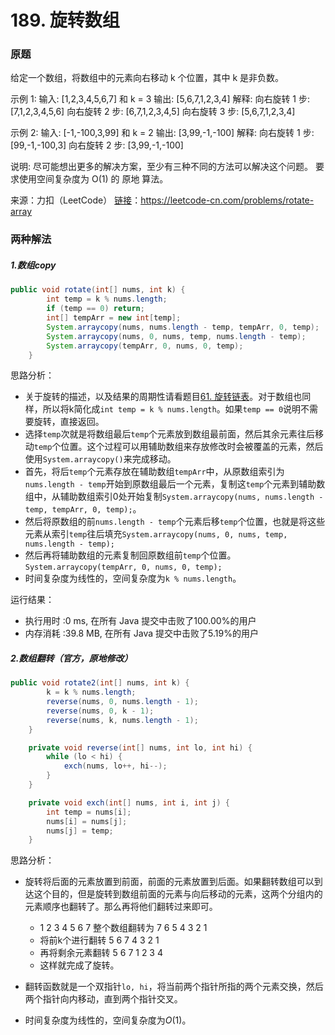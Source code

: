 # 189. 旋转数组

### 原题
给定一个数组，将数组中的元素向右移动 k 个位置，其中 k 是非负数。

示例 1:
输入: [1,2,3,4,5,6,7] 和 k = 3
输出: [5,6,7,1,2,3,4]
解释:
向右旋转 1 步: [7,1,2,3,4,5,6]
向右旋转 2 步: [6,7,1,2,3,4,5]
向右旋转 3 步: [5,6,7,1,2,3,4]

示例 2:
输入: [-1,-100,3,99] 和 k = 2
输出: [3,99,-1,-100]
解释: 
向右旋转 1 步: [99,-1,-100,3]
向右旋转 2 步: [3,99,-1,-100]

说明:
尽可能想出更多的解决方案，至少有三种不同的方法可以解决这个问题。
要求使用空间复杂度为 O(1) 的 原地 算法。

来源：力扣（LeetCode）
[链接](https://leetcode-cn.com/problems/rotate-array)：https://leetcode-cn.com/problems/rotate-array

### 两种解法

##### 1.数组copy

```java
public void rotate(int[] nums, int k) {
        int temp = k % nums.length;
        if (temp == 0) return;
        int[] tempArr = new int[temp];
        System.arraycopy(nums, nums.length - temp, tempArr, 0, temp);
        System.arraycopy(nums, 0, nums, temp, nums.length - temp);
        System.arraycopy(tempArr, 0, nums, 0, temp);
    }
```

思路分析：

* 关于旋转的描述，以及结果的周期性请看题目[61. 旋转链表](https://github.com/ustcyyw/yyw_algorithm/blob/master/medium/LinkedList/rotateRight.md)。对于数组也同样，所以将k简化成`int temp = k % nums.length`。如果`temp == 0`说明不需要旋转，直接返回。
* 选择`temp`次就是将数组最后`temp`个元素放到数组最前面，然后其余元素往后移动`temp`个位置。这个过程可以用辅助数组来存放修改时会被覆盖的元素，然后使用`System.arraycopy()`来完成移动。
* 首先，将后`temp`个元素存放在辅助数组`tempArr`中，从原数组索引为`nums.length - temp`开始到原数组最后一个元素，复制这`temp`个元素到辅助数组中，从辅助数组索引0处开始复制`System.arraycopy(nums, nums.length - temp, tempArr, 0, temp);`。
* 然后将原数组的前`nums.length - temp`个元素后移`temp`个位置，也就是将这些元素从索引`temp`往后填充`System.arraycopy(nums, 0, nums, temp, nums.length - temp);`
* 然后再将辅助数组的元素复制回原数组前`temp`个位置。`System.arraycopy(tempArr, 0, nums, 0, temp);`
* 时间复杂度为线性的，空间复杂度为`k % nums.length`。

运行结果：
* 执行用时 :0 ms, 在所有 Java 提交中击败了100.00%的用户
* 内存消耗 :39.8 MB, 在所有 Java 提交中击败了5.19%的用户

##### 2.数组翻转（官方，原地修改）

```java
public void rotate2(int[] nums, int k) {
        k = k % nums.length;
        reverse(nums, 0, nums.length - 1);
        reverse(nums, 0, k - 1);
        reverse(nums, k, nums.length - 1);
    }

    private void reverse(int[] nums, int lo, int hi) {
        while (lo < hi) {
            exch(nums, lo++, hi--);
        }
    }

    private void exch(int[] nums, int i, int j) {
        int temp = nums[i];
        nums[i] = nums[j];
        nums[j] = temp;
    }
```

思路分析：

* 旋转将后面的元素放置到前面，前面的元素放置到后面。如果翻转数组可以到达这个目的，但是旋转到数组前面的元素与向后移动的元素，这两个分组内的元素顺序也翻转了。那么再将他们翻转过来即可。

    * 1 2 3 4 5 6 7 整个数组翻转为 7 6 5 4 3 2 1
    * 将前k个进行翻转 5 6 7 4 3 2 1
    * 再将剩余元素翻转 5 6 7 1 2 3 4
    * 这样就完成了旋转。
* 翻转函数就是一个双指针`lo, hi`，将当前两个指针所指的两个元素交换，然后两个指针向内移动，直到两个指针交叉。
* 时间复杂度为线性的，空间复杂度为$O(1)$。

